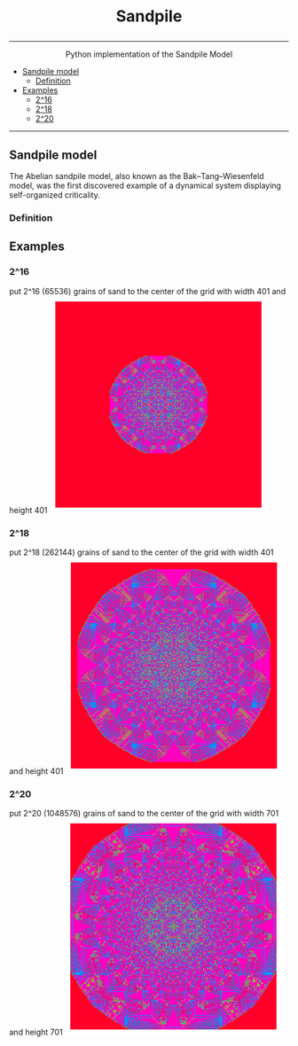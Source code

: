 # <p align = "center"> Sandpile </p>

---

<p align = "center"> Python implementation of the Sandpile Model </p>

-   [Sandpile model](#sandpile_model)
    * [Definition](#definition)
-   [Examples](#examples)
    * [2^16](#2^16)
    * [2^18](#2^16)
    * [2^20](#2^16)

---

## Sandpile model
The Abelian sandpile model, also known as the Bak–Tang–Wiesenfeld model, was the first discovered example of a dynamical system displaying self-organized criticality.

### Definition


## Examples
### 2^16
put 2^16 (65536) grains of sand to the center of the grid with width 401 and height 401
![](/examples/2^16.png)

### 2^18
put 2^18 (262144) grains of sand to the center of the grid with width 401 and height 401
![](/examples/2^18.png)

### 2^20
put 2^20 (1048576) grains of sand to the center of the grid with width 701 and height 701
![](/examples/2^20.png)
